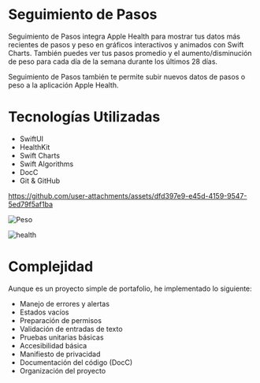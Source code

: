 # Seguimiento de Pasos
Seguimiento de Pasos integra Apple Health para mostrar tus datos más recientes de pasos y peso en gráficos interactivos y animados con Swift Charts. También puedes ver tus pasos promedio y el aumento/disminución de peso para cada día de la semana durante los últimos 28 días.

Seguimiento de Pasos también te permite subir nuevos datos de pasos o peso a la aplicación Apple Health.

# Tecnologías Utilizadas
* SwiftUI
* HealthKit
* Swift Charts
* Swift Algorithms
* DocC
* Git & GitHub



https://github.com/user-attachments/assets/dfd397e9-e45d-4159-9547-5ed79f5af1ba

![Peso](https://github.com/user-attachments/assets/26e40da1-47eb-476a-90d2-c4fb80dd82e6)

![health](https://github.com/user-attachments/assets/c312cff4-192c-43df-b2ae-5206864d339e)


# Complejidad
Aunque es un proyecto simple de portafolio, he implementado lo siguiente:
* Manejo de errores y alertas
* Estados vacíos
* Preparación de permisos
* Validación de entradas de texto
* Pruebas unitarias básicas
* Accesibilidad básica
* Manifiesto de privacidad
* Documentación del código (DocC)
* Organización del proyecto
